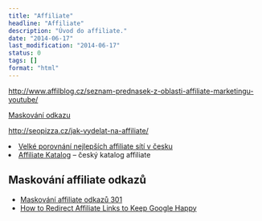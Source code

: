 ```yaml
---
title: "Affiliate"
headline: "Affiliate"
description: "Úvod do affiliate."
date: "2014-06-17"
last_modification: "2014-06-17"
status: 0
tags: []
format: "html"
---
```


http://www.affilblog.cz/seznam-prednasek-z-oblasti-affiliate-marketingu-youtube/

<a href="https://kod.djpw.cz/txib">Maskování odkazu</a>

http://seopizza.cz/jak-vydelat-na-affiliate/

<li><a href="http://www.tipinternet.cz/velke-porovnani-nejlepsich-affiliate-siti-v-cesku/">Velké porovnání nejlepších affiliate sítí v česku</a></li>

<li><a href="http://affiliatekatalog.com/">Affiliate Katalog</a> – český katalog affiliate</li>


<h2 id="maskovani">Maskování affiliate odkazů</h2>

<ul>
  <li><a href="http://diskuse.jakpsatweb.cz/?action=vthread&amp;forum=13&amp;topic=165784">Maskování affiliate odkazů 301</a></li>
  
  <li><a href="http://www.geekiti.com/2014/10/cloak-affiliate-links/">How to Redirect Affiliate Links to Keep Google Happy</a></li>
</ul>